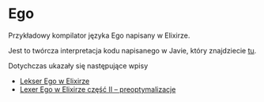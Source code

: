 # Ego

Przykładowy kompilator języka Ego napisany w Elixirze. 

Jest to twórcza interpretacja kodu napisanego w Javie, który znajdziecie [tu](https://github.com/symentispl/ego-lang).

Dotychczas ukazały się następujące wpisy

 * [Lekser Ego w Elixirze](https://koziolekweb.pl/2020/04/18/lexer-ego-w-elixirze/)
 * [Lexer Ego w Elixirze część II – preoptymalizacje](https://koziolekweb.pl/2020/04/19/lexer-ego-w-elixirze-czesc-ii-preoptymalizacje/)
